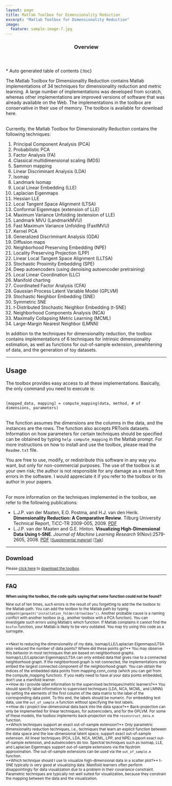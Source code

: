 ```yaml
---
layout: page
title: Matlab Toolbox for Dimensionality Reduction
excerpt: "Matlab Toolbox for Dimensionality Reduction"
image:
  feature: sample-image-7.jpg
---
```


<section id="table-of-contents" class="toc">
  <header>
    <h3>Overview</h3>
  </header>
<div id="drawer" markdown="1">
*  Auto generated table of contents
{:toc}
</div>
</section><!-- /#table-of-contents -->

The Matlab Toolbox for Dimensionality Reduction contains Matlab implementations of 34 techniques for dimensionality reduction and metric learning. A large number of implementations was developed from scratch, whereas other implementations are improved versions of software that was already available on the Web. The implementations in the toolbox are conservative in their use of memory. The toolbox is available for download here.

<br />
Currently, the Matlab Toolbox for Dimensionality Reduction contains the following techniques:

1. Principal Component Analysis (PCA)
1. Probabilistic PCA
1. Factor Analysis (FA)
1. Classical multidimensional scaling (MDS)
1. Sammon mapping
1. Linear Discriminant Analysis (LDA)
1. Isomap
1. Landmark Isomap
1. Local Linear Embedding (LLE)
1. Laplacian Eigenmaps
1. Hessian LLE
1. Local Tangent Space Alignment (LTSA)
1. Conformal Eigenmaps (extension of LLE)
1. Maximum Variance Unfolding (extension of LLE)
1. Landmark MVU (LandmarkMVU)
1. Fast Maximum Variance Unfolding (FastMVU)
1. Kernel PCA
1. Generalized Discriminant Analysis (GDA)
1. Diffusion maps
1. Neighborhood Preserving Embedding (NPE)
1. Locality Preserving Projection (LPP)
1. Linear Local Tangent Space Alignment (LLTSA)
1. Stochastic Proximity Embedding (SPE)
1. Deep autoencoders (using denoising autoencoder pretraining)
1. Local Linear Coordination (LLC)
1. Manifold charting
1. Coordinated Factor Analysis (CFA)
1. Gaussian Process Latent Variable Model (GPLVM)
1. Stochastic Neighbor Embedding (SNE)
1. Symmetric SNE
1. t-Distributed Stochastic Neighbor Embedding (t-SNE)
1. Neighborhood Components Analysis (NCA)
1. Maximally Collapsing Metric Learning (MCML)
1. Large-Margin Nearest Neighbor (LMNN)

In addition to the techniques for dimensionality reduction, the toolbox contains implementations of 6 techniques for intrinsic dimensionality estimation, as well as functions for out-of-sample extension, prewhitening of data, and the generation of toy datasets.

---

## Usage

The toolbox provides easy access to all these implementations. Basically, the only command you need to execute is:<br /><br />

<code>[mapped_data, mapping] = compute_mapping(data, method, # of dimensions, parameters)</code>

<br />
The function assumes the dimensions are the columns in the data, and the instances are the rows. The function also accepts PRTools datasets. Information on how parameters for certain techniques should be specified can be obtained by typing <code>help compute_mapping</code> in the Matlab prompt. For more instructions on how to install and use the toolbox, please read the <code>Readme.txt</code> file.


You are free to use, modify, or redistribute this software in any way you want, but only for non-commercial purposes. The use of the toolbox is at your own risk; the author is not responsible for any damage as a result from errors in the software. I would appreciate it if you refer to the toolbox or its author in your papers.

<br />
For more information on the techniques implemented in the toolbox, we refer to the following publications:

* L.J.P. van der Maaten, E.O. Postma, and H.J. van den Herik. **Dimensionality Reduction: A Comparative Review**. Tilburg University Technical Report, TiCC-TR 2009-005, 2009. <i class="fa fa-file-pdf-o"></i> [PDF](../publications/papers/TR_Dimensionality_Reduction_Review_2009.pdf)
* L.J.P. van der Maaten and G.E. Hinton. **Visualizing High-Dimensional Data Using t-SNE**. _Journal of Machine Learning Research_ 9(Nov):2579-2605, 2008. <i class="fa fa-file-pdf-o"></i> [PDF](../publications/papers/JMLR_2008.pdf) <small>[[Supplemental material](../publications/misc/Supplement_JMLR_2008.pdf)] [[Talk](https://www.youtube.com/watch?v=RJVL80Gg3lA&list=UUtXKDgv1AVoG88PLl8nGXmw)]

---

## Download

Please [click here](code/drtoolbox.tar.gz) to [download the toolbox](code/drtoolbox.tar.gz).

---

## FAQ

**When using the toolbox, the code quits saying that some function could not be found?**

Nine out of ten times, such errors is the result of you forgetting to add the the toolbox to the Matlab path. You can add the toolbox to the Matlab path by typing <code>addpath(genpath(‘installation_folder/drtoolbox’))</code>. Another probable cause is a naming conflict with another toolbox (e.g., another toolbox with a PCA function). You can investigate such errors using Matlab’s which function. If Matlab complains it cannot find the <code>bsxfun</code> function, your Matlab is likely to be very outdated. You may try using this code as a surrogate. 

<br />
**Next to reducing the dimensionality of my data, Isomap/LLE/Laplacian Eigenmaps/LTSA also reduced the number of data points? Where did these points go?**
You may observe this behavior in most techniques that are based on neighborhood graphs. Isomap/LLE/Laplacian Eigenmaps/LTSA can only embed data that gives rise to a connected neighborhood graph. If the neighborhood graph is not connected, the implementations only embed the largest connected component of the neighborhood graph. You can obtain the indices of the embedded data points from mapping.conn_comp (which you can get from the compute_mapping function). If you really need to have al your data points embedded, don’t use a manifold learner.

<br />
**How do I provide label information to the supervised techniques/metric learners?**
You should specify label information to supervised techniques (LDA, NCA, MCML, and LMNN) by setting the elements of the first column of the data matrix to the label of the corresponding data point. To this end, the labels should be numeric. For embedding test data, use the <code>out_of_sample.m</code> function without specifying the test labels.

<br />
**How do I project low-dimensional data back into the data space?**
Back-projection can only be implemented for linear techniques, for autoencoders, and for the GPLVM. For some of these models, the toolbox implements back-projection via the <code>reconstruct_data.m</code> function.

<br />
**Which techniques support an exact out-of-sample extension?**
Only parametric dimensionality reduction techniques, i.e., techniques that learn an explicit function between the data space and the low-dimensional latent space, support exact out-of-sample extension. All linear techniques (PCA, LDA, NCA, MCML, LPP, and NPE) support exact out-of-sample extension, and autoencoders do too. Spectral techniques such as Isomap, LLE, and Laplacian Eigenmaps support out-of-sample extensions via the Nyström approximation. The out-of-sample extensions can be used via the <code>out_of_sample.m</code> function.

<br />
**Which technique should I use to visualize high-dimensional data in a scatter plot?**
t-SNE typically is very good at visualizing data. Manifold learners often perform disappointingly for data visualization due to a problem in their covariance constraint. Parametric techniques are typically not well suited for visualization, because they constrain the mapping between the data and the visualization.
